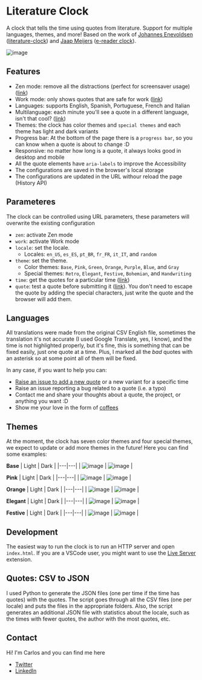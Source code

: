 # Literature Clock

A clock that tells the time using quotes from literature. Support for multiple languages, themes, and more! Based on the work of [Johannes Enevoldsen](https://twitter.com/JohsEnevoldsen) ([literature-clock](https://github.com/JohannesNE/literature-clock)) and [Jaap Meijers](http://www.eerlijkemedia.nl/) ([e-reader clock](https://www.instructables.com/id/Literary-Clock-Made-From-E-reader/)).

![image](https://github.com/cdmoro/literature-clock/assets/28156761/34b4bf28-22d1-41cc-ba99-0babab41a03c) 

## Features

- Zen mode: remove all the distractions (perfect for screensaver usage) ([link](https://literatureclock.netlify.app/?zen=true))
- Work mode: only shows quotes that are safe for work ([link](https://literatureclock.netlify.app/?work=true))
- Languages: supports English, Spanish, Portuguese, French and Italian
- Multilanguage: each minute you'll see a quote in a different language, isn't that cool? ([link](https://literatureclock.netlify.app/?locale=random))
- Themes: the clock has color themes and `special themes` and each theme has light and dark variants
- Progress bar: At the bottom of the page there is a `progress bar`, so you can know when a quote is about to change :D
- Responsive: no matter how long is a quote, it always looks good in desktop and mobile
- All the quote elements have `aria-labels` to improve the Accessibility
- The configurations are saved in the browser's local storage
- The configurations are updated in the URL withour reload the page (History API)

## Parameteres

The clock can be controlled using URL parameters, these parameters will overwrite the existing configuration

- `zen`: activate Zen mode
- `work`: activate Work mode
- `locale`: set the locale.
  - Locales: `en_US`, `es_ES`, `pt_BR`, `fr_FR`, `it_IT`, and `random`
- `theme`: set the theme.
  - Color themes: `Base`, `Pink`, `Green`, `Orange`, `Purple`, `Blue`, and `Gray`
  - Special themes: `Retro`, `Elegant`, `Festive`, `Bohemian`, and `Handwriting`
- `time`: get the quotes for a particular time ([link](https://literatureclock.netlify.app/?time=12:30))
- `quote`: test a quote before submitting it ([link](https://literatureclock.netlify.app/?quote=Hi%20mom!%20I%27m%20part%20of%20the%20Literature%20Clock!)). You don't need to escape the quote by adding the special characters, just write the quote and the browser will add them.

## Languages

All translations were made from the original CSV English file, sometimes the translation it's not accurate (I used Google Translate, yes, I know), and the time is not highlighted properly, but it's fine, this is something that can be fixed easily, just one quote at a time. Plus, I marked all the *bad* quotes with an asterisk so at some point all of them will be fixed.

In any case, if you want to help you can:

- [Raise an issue to add a new quote](https://github.com/cdmoro/literature-clock/issues/new?template=add-quote.yml&labels=add-quote&title=%5B23%3A28%5D%5Ben%5D+Add+quote) or a new variant for a specific time
- Raise an issue reporting a bug related to a quote (i.e. a typo)
- Contact me and share your thoughts about a quote, the project, or anything you want :D
- Show me your love in the form of [coffees](https://buymeacoffee.com/cdmoro)

## Themes

At the moment, the clock has seven color themes and four special themes, we expect to update or add more themes in the future! Here you can find some examples:

**Base**
| Light  | Dark  |
|---|---|
| ![image](https://github.com/cdmoro/literature-clock/assets/28156761/364d0788-e829-4d7e-b51a-19711d0964c0)  | ![image](https://github.com/cdmoro/literature-clock/assets/28156761/34b4bf28-22d1-41cc-ba99-0babab41a03c) |

**Pink**
| Light  | Dark  |
|---|---|
| ![image](https://github.com/cdmoro/literature-clock/assets/28156761/4786b773-312c-470a-91d8-e5d650efe42e) | ![image](https://github.com/cdmoro/literature-clock/assets/28156761/793c1102-ca7e-4f89-9acd-7938910d1a81) |


**Orange**
| Light  | Dark  |
|---|---|
| ![image](https://github.com/cdmoro/literature-clock/assets/28156761/35e43ff5-263a-433e-9c44-0f0d33f0d643)  | ![image](https://github.com/cdmoro/literature-clock/assets/28156761/f9ed4700-fda0-4650-ac6e-c0ad8e3ac9a2)  |

**Elegant**
| Light  | Dark  |
|---|---|
| ![image](https://github.com/cdmoro/literature-clock/assets/28156761/4a2f97ce-2c0d-4f8e-88dd-1dc8c1e83caa) | ![image](https://github.com/cdmoro/literature-clock/assets/28156761/f74dfc56-e0e6-445f-a2fe-c01cdcedf7f5)  |

**Festive**
| Light  | Dark  |
|---|---|
| ![image](https://github.com/cdmoro/literature-clock/assets/28156761/e31dfc33-bf30-4025-818b-285479d3af4b) | ![image](https://github.com/cdmoro/literature-clock/assets/28156761/83197165-506b-4d0d-9974-92b066917c35)  |

## Development

The easiest way to run the clock is to run an HTTP server and open `index.html`. If you are a VSCode user, you might want to use the [Live Server](https://marketplace.visualstudio.com/items?itemName=ritwickdey.LiveServer) extension.

## Quotes: CSV to JSON

I used Python to generate the JSON files (one per time if the time has quotes) with the quotes. The script goes through all the CSV files (one per locale) and puts the files in the appropriate folders. Also, the script generates an additional JSON file with statistics about the locale, such as the times with fewer quotes, the author with the most quotes, etc. 

## Contact

Hi! I'm Carlos and you can find me here

- [Twitter](https://twitter.com/CarlosBonadeo)
- [LinkedIn](https://twitter.com/CarlosBonadeo)

